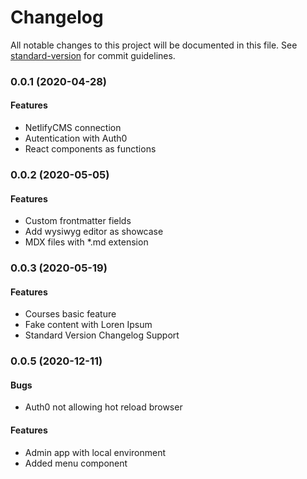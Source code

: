 # Changelog

All notable changes to this project will be documented in this file. See [standard-version](https://github.com/conventional-changelog/standard-version) for commit guidelines.

### 0.0.1 (2020-04-28)

#### Features

* NetlifyCMS connection
* Autentication with Auth0
* React components as functions

### 0.0.2 (2020-05-05)

#### Features

* Custom frontmatter fields
* Add wysiwyg editor as showcase
* MDX files with *.md extension

### 0.0.3 (2020-05-19)

#### Features

* Courses basic feature
* Fake content with Loren Ipsum
* Standard Version Changelog Support

### 0.0.5 (2020-12-11)

#### Bugs
* Auth0 not allowing hot reload browser

#### Features
* Admin app with local environment
* Added menu component
